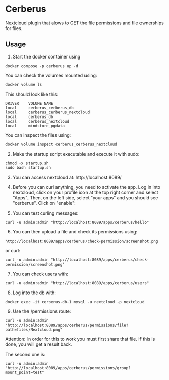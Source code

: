 # Cerberus

Nextcloud plugin that alows to GET the file permissions and file ownerships for files.

## Usage

1. Start the docker container using

```
docker compose -p cerberus up -d
```

You can check the volumes mounted using:

```
docker volume ls
```

This should look like this:

```
DRIVER    VOLUME NAME
local     cerberus_cerberus_db
local     cerberus_cerberus_nextcloud
local     cerberus_db
local     cerberus_nextcloud
local     mindstore_pgdata
```

You can inspect the files using:

```
docker volume inspect cerberus_cerberus_nextcloud
```

2. Make the startup script executable and execute it with sudo:

```
chmod +x startup.sh
sudo bash startup.sh
```

3. You can access nextcloud at: http://localhost:8089/

4. Before you can curl anything, you need to activate the app. Log in into nextcloud, click on your profile icon at the top right corner and select "Apps". Then, on the left side, select "your apps" and you should see "cerberus". Click on "enable":

5. You can test curling messages:

```
curl -u admin:admin "http://localhost:8089/apps/cerberus/hello"
```

6. You can then upload a file and check its permissions using:

```
http://localhost:8089/apps/cerberus/check-permission/screenshot.png
```

or curl:

```
curl -u admin:admin "http://localhost:8089/apps/cerberus/check-permission/screenshot.png"
```

7. You can check users with:

```
curl -u admin:admin "http://localhost:8089/apps/cerberus/users"
```

8. Log into the db with:

```
docker exec -it cerberus-db-1 mysql -u nextcloud -p nextcloud
```

9. Use the /permissions route:

```
curl -u admin:admin "http://localhost:8089/apps/cerberus/permissions/file?path=files/Nextcloud.png"
```

Attention: In order for this to work you must first share that file. If this is done, you will get a result back.

The second one is:

```
curl -u admin:admin "http://localhost:8089/apps/cerberus/permissions/group?mount_point=test"
```
